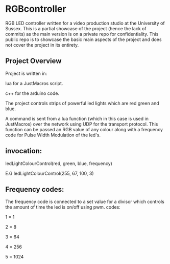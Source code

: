 # RGBcontroller
RGB LED controller written for a video production studio at the University of Sussex.
This is a partial showcase of the project (hence the lack of commits) as the main version 
is on a private repo for confidentiality.
This public repo is to showcase the basic main aspects of the project and does not cover the project in its entirety.

## Project Overview

Project is written in:

lua for a JustMacros script.

c++ for the arduino code.

The project controls strips of powerful led lights which are red green and blue.

A command is sent from a lua function (which in this case is used in
JustMacros) over the network using UDP for the transport protocol.
This function can be passed an RGB value of any colour along with a frequency
code for Pulse Width Modulation of the led's.

## invocation:

ledLightColourControl(red, green, blue, frequency)

E.G
ledLightColourControl(255, 67, 100, 3)

## Frequency codes:

The frequency code is connected to a set value for a divisor which controls
the amount of time the led is on/off using pwm.
codes:

1 = 1

2 = 8

3 = 64

4 = 256

5 = 1024
